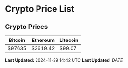 # Crypto Price List

## Crypto Prices
| Bitcoin | Ethereum | Litecoin |
| ------- | -------- | -------- |
| $97635 | $3619.42 | $99.07 |
**Last Updated:** 2024-11-29 14:42 UTC
**Last Updated:** $DATE$
